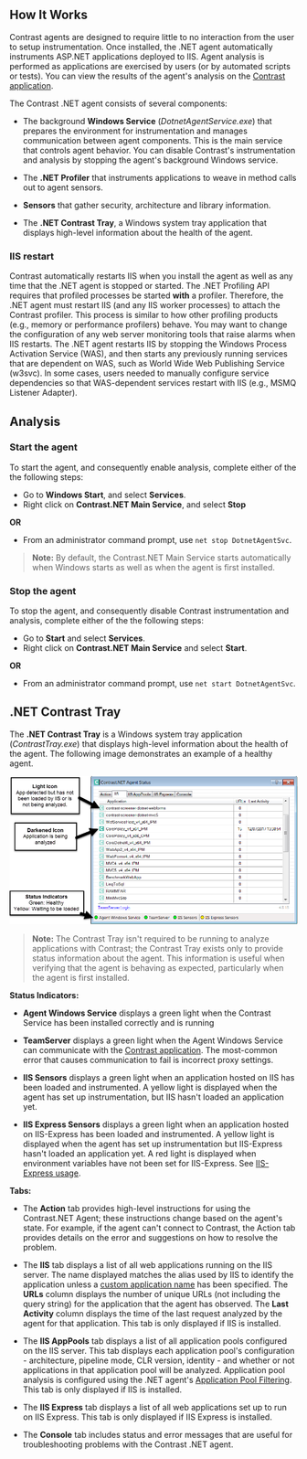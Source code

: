 <!--
title: ".NET Agent Supported Technologies"
description: "General Usage of the Contrast .NET Agent"
tags: "installation usage agent .Net"
-->

## How It Works

Contrast agents are designed to require little to no interaction from the user to setup instrumentation. Once installed, the .NET agent automatically instruments ASP.NET applications deployed to IIS. Agent analysis is performed as applications are exercised by users (or by automated scripts or tests). You can view the results of the agent's analysis on the [Contrast application](https://app.contrastsecurity.com).

The Contrast .NET agent consists of several components:

* The background **Windows Service** (*DotnetAgentService.exe*) that prepares the environment for instrumentation and manages communication between agent components. This is the main service that controls agent behavior. You can disable Contrast's instrumentation and analysis by stopping the agent's background Windows service. 

* The **.NET Profiler** that instruments applications to weave in method calls out to agent sensors. 

* **Sensors** that gather security, architecture and library information. 

* The **.NET Contrast Tray**, a Windows system tray application that displays high-level information about the health of the agent.

### IIS restart

Contrast automatically restarts IIS when you install the agent as well as any time that the .NET agent is stopped or started. The .NET Profiling API requires that profiled processes be started **with** a profiler. Therefore, the .NET agent must restart IIS (and any IIS worker processes) to attach the Contrast profiler. This process is similar to how other profiling products (e.g., memory or performance profilers) behave. You may want to change the configuration of any web server monitoring tools that raise alarms when IIS restarts. The .NET agent restarts IIS by stopping the Windows Process Activation Service (WAS), and then starts any previously running services that are dependent on WAS, such as World Wide Web Publishing Service (w3svc). In some cases, users needed to manually configure service dependencies so that WAS-dependent services restart with IIS (e.g., MSMQ Listener Adapter). 

## Analysis

### Start the agent 

To start the agent, and consequently enable analysis, complete either of the the following steps: 

* Go to **Windows Start**, and select **Services**.
* Right click on **Contrast.NET Main Service**, and select **Stop**

**OR** 

* From an administrator command prompt, use `net stop DotnetAgentSvc`.

>**Note:** By default, the Contrast.NET Main Service starts automatically when Windows starts as well as when the agent is first installed.


### Stop the agent 

To stop the agent, and consequently disable Contrast instrumentation and analysis, complete either of the the following steps: 

* Go to **Start** and select **Services**.  
* Right click on **Contrast.NET Main Service** and select **Start**. 

**OR** 

* From an administrator command prompt, use `net start DotnetAgentSvc`.

## .NET Contrast Tray          

The **.NET Contrast Tray** is a Windows system tray application (*ContrastTray.exe*) that displays high-level information about the health of the agent. The following image demonstrates an example of a healthy agent.

<a href="assets/images/UsingTray.png" rel="lightbox" title="Healthy Agent"><img class="thumbnail" src="assets/images/UsingTray.png"/></a>

>**Note:** The Contrast Tray isn't required to be running to analyze applications with Contrast; the Contrast Tray exists only to provide status information about the agent. This information is useful when verifying that the agent is behaving as expected, particularly when the agent is first installed.

**Status Indicators:** 

* **Agent Windows Service** displays a green light when the Contrast Service has been installed correctly and is running

* **TeamServer** displays a green light when the Agent Windows Service can communicate with the [Contrast application](https://app.contrastsecurity.com). The most-common error that causes communication to fail is incorrect proxy settings.

* **IIS Sensors** displays a green light when an application hosted on IIS has been loaded and instrumented. A yellow light is displayed when the agent has set up instrumentation, but IIS hasn't loaded an application yet. 

* **IIS Express Sensors** displays a green light when an application hosted on IIS-Express has been loaded and instrumented. A yellow light is displayed when the agent has set up instrumentation but IIS-Express hasn't loaded an application yet. A red light is displayed when environment variables have not been set for IIS-Express. See [IIS-Express usage](installation-netusage.html#iisexpress).

**Tabs:** 

* The **Action** tab provides high-level instructions for using the Contrast.NET Agent; these instructions change based on the agent's state. For example, if the agent can't connect to Contrast, the Action tab provides details on the error and suggestions on how to resolve the problem. 

* The **IIS** tab displays a list of all web applications running on the IIS server. The name displayed matches the alias used by IIS to identify the application unless a [custom application name](installation-netconfig.html#appname) has been specified. The **URLs** column displays the number of unique URLs (not including the query string) for the application that the agent has observed. The **Last Activity** column displays the time of the last request analyzed by the agent for that application. This tab is only displayed if IIS is installed.

* The **IIS AppPools** tab displays a list of all application pools configured on the IIS server. This tab displays each application pool's configuration - architecture, pipeline mode, CLR version, identity - and whether or not applications in that application pool will be analyzed. Application pool analysis is configured using the .NET agent's [Application Pool Filtering](installation-netusage.html#iis). This tab is only displayed if IIS is installed.

* The **IIS Express** tab displays a list of all web applications set up to run on IIS Express. This tab is only displayed if IIS Express is installed.

* The **Console** tab includes status and error messages that are useful for troubleshooting problems with the Contrast .NET agent.

